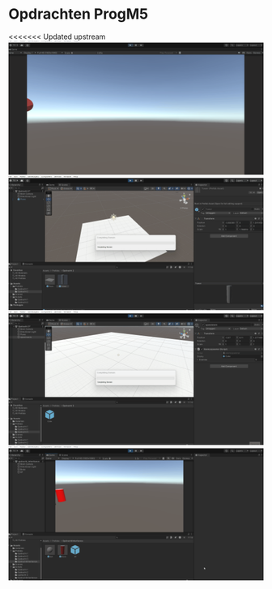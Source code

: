 # Opdrachten ProgM5
 
<<<<<<< Updated upstream
![alt text](/Prog_Gifs/vallen.gif)
![alt text](/Prog_Gifs/pilaat.gif)
![alt text](Prog_Gifs/spawner.gif)
![alt text](Prog_Gifs/shooter.gif)